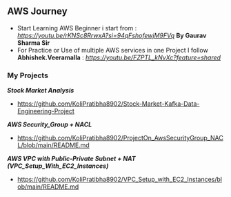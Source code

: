 ## AWS Journey
- Start Learning AWS Beginner i start from : *https://youtu.be/rKNSc8RrwxA?si=94qFshofewjM9FVq*  **By Gaurav Sharma Sir**
- For Practice or Use of multiple AWS services in one Project I follow **Abhishek.Veeramalla** : *https://youtu.be/FZPTL_kNvXc?feature=shared*

### My Projects 
***Stock Market Analysis***
- https://github.com/KoliPratibha8902/Stock-Market-Kafka-Data-Engineering-Project

***AWS Security_Group + NACL***
- https://github.com/KoliPratibha8902/ProjectOn_AwsSecurityGroup_NACL/blob/main/README.md
  
***AWS VPC with Public-Private Subnet + NAT (VPC_Setup_With_EC2_Instances)*** 
- https://github.com/KoliPratibha8902/VPC_Setup_with_EC2_Instances/blob/main/README.md

